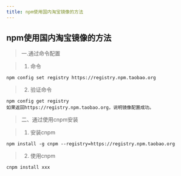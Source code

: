 ```yaml
---
title: npm使用国内淘宝镜像的方法
---
```


## npm使用国内淘宝镜像的方法

>  一.通过命令配置

>  1. 命令

```
npm config set registry https://registry.npm.taobao.org
```

>  2. 验证命令

```
npm config get registry
如果返回https://registry.npm.taobao.org，说明镜像配置成功。
```

>  二、通过使用cnpm安装  

>  1. 安装cnpm

```
npm install -g cnpm --registry=https://registry.npm.taobao.org
```

>  2. 使用cnpm

```
cnpm install xxx
```
